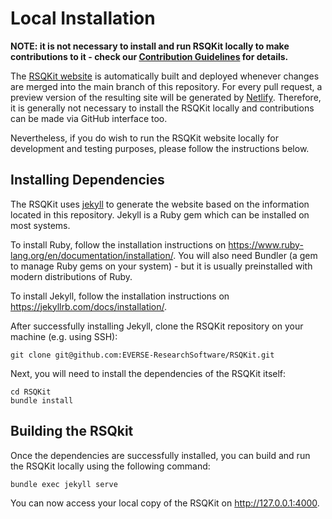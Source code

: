 # Local Installation

**NOTE: it is not necessary to install and run RSQKit locally to make contributions to it - check our [**Contribution Guidelines**](https://everse.software/RSQKit/contribution_guidelines) for details.**

The [RSQKit website](https://everse.software/RSQKit/) is automatically built and deployed whenever changes are merged into the main branch of this repository. 
For every pull request, a preview version of the resulting site will be generated by [Netlify](https://everse-rsqkit-testing.netlify.app/).
Therefore, it is generally not necessary to install the RSQKit locally and contributions can be made via GitHub interface too.

Nevertheless, if you do wish to run the RSQKit website locally for development and testing purposes, please follow the instructions below. 

## Installing Dependencies

The RSQKit uses [jekyll](https://jekyllrb.com/) to generate the website based on the information located in this repository. 
Jekyll is a Ruby gem which can be installed on most systems. 

To install Ruby, follow the installation instructions on https://www.ruby-lang.org/en/documentation/installation/. 
You will also need Bundler (a gem to manage Ruby gems on your system) - but it is usually preinstalled with modern distributions of Ruby. 

To install Jekyll, follow the installation instructions on https://jekyllrb.com/docs/installation/.

After successfully installing Jekyll, clone the RSQKit repository on your machine (e.g. using SSH): 

```
git clone git@github.com:EVERSE-ResearchSoftware/RSQKit.git
```

Next, you will need to install the dependencies of the RSQKit itself:

```
cd RSQKit
bundle install
```

## Building the RSQkit

Once the dependencies are successfully installed, you can build and run the RSQKit locally using the following command: 

```
bundle exec jekyll serve
```

You can now access your local copy of the RSQKit on http://127.0.0.1:4000.

